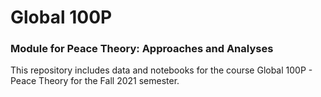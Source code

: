 # Global 100P 

### Module for Peace Theory: Approaches and Analyses

This repository includes data and notebooks for the course Global 100P - Peace Theory for the Fall 2021 semester.  


